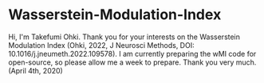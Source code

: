 # Wasserstein-Modulation-Index
 Hi, I'm Takefumi Ohki.
 Thank you for your interests on the Wasserstein Modulation Index (Ohki, 2022, J Neurosci Methods, DOI: 10.1016/j.jneumeth.2022.109578).
 I am currently preparing the wMI code for open-source, so please allow me a week to prepare. Thank you very much. (April 4th, 2020)
